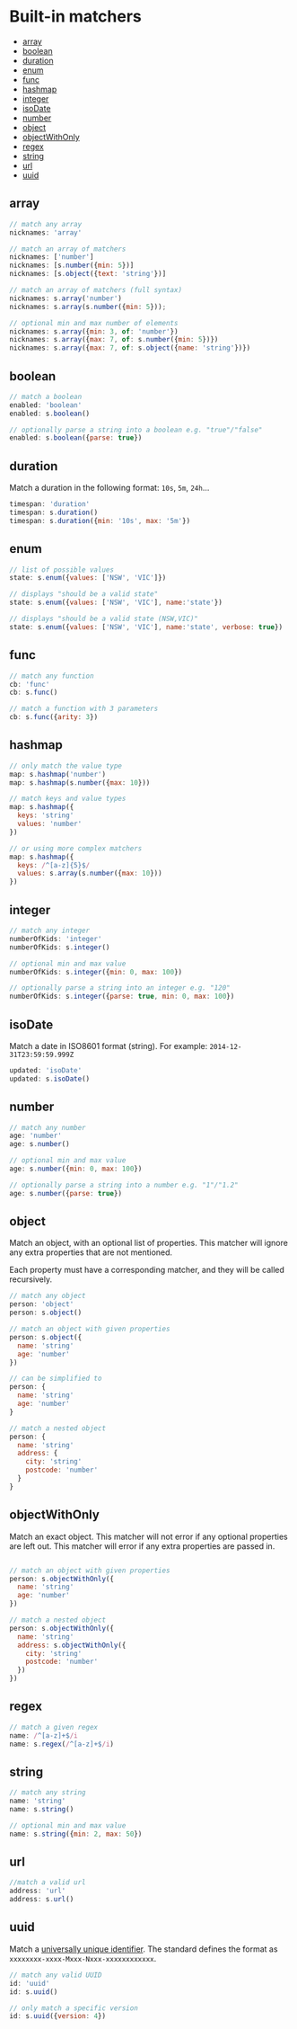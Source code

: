 # Built-in matchers

- [array](#array)
- [boolean](#boolean)
- [duration](#duration)
- [enum](#enum)
- [func](#func)
- [hashmap](#hashmap)
- [integer](#integer)
- [isoDate](#isoDate)
- [number](#number)
- [object](#object)
- [objectWithOnly](#objectWithOnly)
- [regex](#regex)
- [string](#string)
- [url](#url)
- [uuid](#uuid)

## array

```js
// match any array
nicknames: 'array'

// match an array of matchers
nicknames: ['number']
nicknames: [s.number({min: 5})]
nicknames: [s.object({text: 'string'})]

// match an array of matchers (full syntax)
nicknames: s.array('number')
nicknames: s.array(s.number({min: 5}));

// optional min and max number of elements
nicknames: s.array({min: 3, of: 'number'})
nicknames: s.array({max: 7, of: s.number({min: 5})})
nicknames: s.array({max: 7, of: s.object({name: 'string'})})
```

## boolean

```js
// match a boolean
enabled: 'boolean'
enabled: s.boolean()

// optionally parse a string into a boolean e.g. "true"/"false"
enabled: s.boolean({parse: true})
```

## duration

Match a duration in the following format: `10s`, `5m`, `24h`...

```js
timespan: 'duration'
timespan: s.duration()
timespan: s.duration({min: '10s', max: '5m'})
```

## enum

```js
// list of possible values
state: s.enum({values: ['NSW', 'VIC']})

// displays "should be a valid state"
state: s.enum({values: ['NSW', 'VIC'], name:'state'})

// displays "should be a valid state (NSW,VIC)"
state: s.enum({values: ['NSW', 'VIC'], name:'state', verbose: true})
```

## func

```js
// match any function
cb: 'func'
cb: s.func()

// match a function with 3 parameters
cb: s.func({arity: 3})
```

## hashmap

```js
// only match the value type
map: s.hashmap('number')
map: s.hashmap(s.number({max: 10}))

// match keys and value types
map: s.hashmap({
  keys: 'string'
  values: 'number'
})

// or using more complex matchers
map: s.hashmap({
  keys: /^[a-z]{5}$/
  values: s.array(s.number({max: 10}))
})
```

## integer

```js
// match any integer
numberOfKids: 'integer'
numberOfKids: s.integer()

// optional min and max value
numberOfKids: s.integer({min: 0, max: 100})

// optionally parse a string into an integer e.g. "120"
numberOfKids: s.integer({parse: true, min: 0, max: 100})
```

## isoDate

Match a date in ISO8601 format (string).
For example: `2014-12-31T23:59:59.999Z`

```js
updated: 'isoDate'
updated: s.isoDate()
```

## number

```js
// match any number
age: 'number'
age: s.number()

// optional min and max value
age: s.number({min: 0, max: 100})

// optionally parse a string into a number e.g. "1"/"1.2"
age: s.number({parse: true})
```

## object

Match an object, with an optional list of properties.
This matcher will ignore any extra properties that are not mentioned.

Each property must have a corresponding matcher, and they will be called recursively.

```js
// match any object
person: 'object'
person: s.object()

// match an object with given properties
person: s.object({
  name: 'string'
  age: 'number'
})

// can be simplified to
person: {
  name: 'string'
  age: 'number'
}

// match a nested object
person: {
  name: 'string'
  address: {
    city: 'string'
    postcode: 'number'
  }
}
```

## objectWithOnly

Match an exact object.
This matcher will not error if any optional properties are left out.
This matcher will error if any extra properties are passed in.


```js

// match an object with given properties
person: s.objectWithOnly({
  name: 'string'
  age: 'number'
})

// match a nested object
person: s.objectWithOnly({
  name: 'string'
  address: s.objectWithOnly({
    city: 'string'
    postcode: 'number'
  })
})
```

## regex

```js
// match a given regex
name: /^[a-z]+$/i
name: s.regex(/^[a-z]+$/i)
```

## string

```js
// match any string
name: 'string'
name: s.string()

// optional min and max value
name: s.string({min: 2, max: 50})
```

## url

```js
//match a valid url
address: 'url'
address: s.url()
```

## uuid

Match a [universally unique identifier](http://en.wikipedia.org/wiki/Universally_unique_identifier).
The standard defines the format as `xxxxxxxx-xxxx-Mxxx-Nxxx-xxxxxxxxxxxx`.

```js
// match any valid UUID
id: 'uuid'
id: s.uuid()

// only match a specific version
id: s.uuid({version: 4})
```
